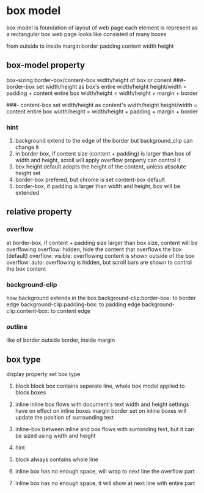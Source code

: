 # box model

box model is foundation of layout of web page
each element is represent as a rectangular box
web page looks like consisted of many boxes

from outside to inside
margin border padding content
width height

## box-model property
box-sizing:border-box/content-box
width/height of box or conent
###- border-box
set width/height as box's entire width/height
height/width = padding + content
entire box width/height = width/height + margin + border

###- content-box
set width/height as content's width/height
height/width = content
entire box width/height = width/height + padding + margin + border

### hint
1. background extend to the edge of the border
but background_clip can change it
2. in border box, if content size (content + padding) is larger than box of width and height, scroll will apply
overflow property can control it 
3. box height default adopts the height of the content, unless absolute height set
4. border-box prefered, but chrome is set content-box default
5. border-box, if padding is larger than width and height,
box will be extended

## relative property

### overflow
at border-box, if content + padding size larger than box size, content will be overflowing
overflow: hidden, hide the content that overflows the box (default)
overflow: visible: overflowing content is shown outside of the box
overflow: auto: overflowing is hidden, but scroll bars are shown to control the box content

### background-clip
how background extends in the box
background-clip:border-box: to border edge
background-clip:padding-box: to padding edge
background-clip:content-box: to content edge

### outline
like of border outside border, inside margin

## box type
display property set box type
1. block
block box contains seperate line, whole box model applied to block boxes

2. inline
inline box flows with document's text
width and height settings have on effect on inline boxes
margin border set on inline boxes will update the position of surrounding text

3. inline-box
between inline and box
flows with surronding text,
but it can be sized using width and height

4. hint
1. block always contains whole line
2. inline box has no enough space, will wrap to next line the overflow part
3. inline box has no enough space, it will show at next line with entire part